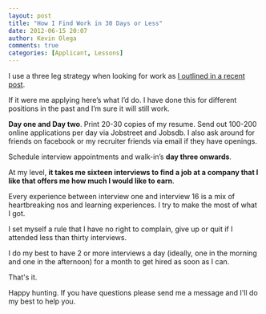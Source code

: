 ```yaml
---
layout: post
title: "How I Find Work in 30 Days or Less"
date: 2012-06-15 20:07
author: Kevin Olega
comments: true
categories: [Applicant, Lessons]
---
```

I use a three leg strategy when looking for work as <a href="http://callcentertrainingtips.com/3-ways-how-to-get-hired-in-a-call-center/">I outlined in a recent post</a>.

If it were me applying here’s what I’d do. I have done this for different positions in the past and I’m sure it will still work.

<strong>Day one and Day two</strong>. Print 20-30 copies of my resume. Send out 100-200 online applications per day via Jobstreet and Jobsdb. I also ask around for friends on facebook or my recruiter friends via email if they have openings.

Schedule interview appointments and walk-in’s <strong>day three onwards</strong>.

At my level, <strong>it takes me sixteen interviews to find a job at a company that I like that offers me how much I would like to earn</strong>.

Every experience between interview one and interview 16 is a mix of heartbreaking nos and learning experiences. I try to make the most of what I got.

I set myself a rule that I have no right to complain, give up or quit if I attended less than thirty interviews.

I do my best to have 2 or more interviews a day (ideally, one in the morning and one in the afternoon) for a month to get hired as soon as I can.

That's it.

Happy hunting. If you have questions please send me a message and I'll do my best to help you.
